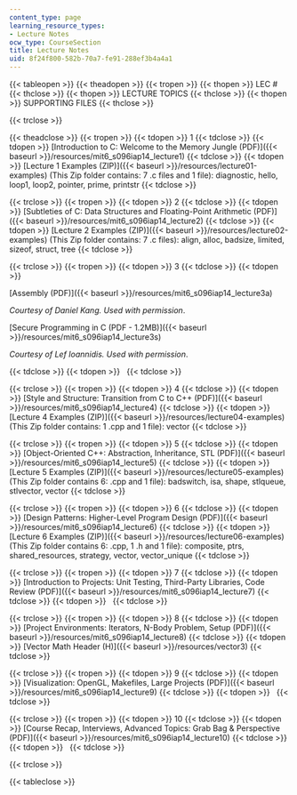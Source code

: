 ```yaml
---
content_type: page
learning_resource_types:
- Lecture Notes
ocw_type: CourseSection
title: Lecture Notes
uid: 8f24f800-582b-70a7-fe91-288ef3b4a4a1
---
```


{{< tableopen >}}
{{< theadopen >}}
{{< tropen >}}
{{< thopen >}}
LEC #
{{< thclose >}}
{{< thopen >}}
LECTURE TOPICS
{{< thclose >}}
{{< thopen >}}
SUPPORTING FILES
{{< thclose >}}

{{< trclose >}}

{{< theadclose >}}
{{< tropen >}}
{{< tdopen >}}
1
{{< tdclose >}}
{{< tdopen >}}
[Introduction to C: Welcome to the Memory Jungle (PDF)]({{< baseurl >}}/resources/mit6_s096iap14_lecture1)
{{< tdclose >}}
{{< tdopen >}}
[Lecture 1 Examples (ZIP)]({{< baseurl >}}/resources/lecture01-examples) (This Zip folder contains: 7 .c files and 1 file): diagnostic, hello, loop1, loop2, pointer, prime, printstr
{{< tdclose >}}

{{< trclose >}}
{{< tropen >}}
{{< tdopen >}}
2
{{< tdclose >}}
{{< tdopen >}}
[Subtleties of C: Data Structures and Floating-Point Arithmetic (PDF)]({{< baseurl >}}/resources/mit6_s096iap14_lecture2)
{{< tdclose >}}
{{< tdopen >}}
[Lecture 2 Examples (ZIP)]({{< baseurl >}}/resources/lecture02-examples) (This Zip folder contains: 7 .c files): align, alloc, badsize, limited, sizeof, struct, tree
{{< tdclose >}}

{{< trclose >}}
{{< tropen >}}
{{< tdopen >}}
3
{{< tdclose >}}
{{< tdopen >}}


[Assembly (PDF)]({{< baseurl >}}/resources/mit6_s096iap14_lecture3a)

_Courtesy of Daniel Kang. Used with permission_.

[Secure Programming in C (PDF - 1.2MB)]({{< baseurl >}}/resources/mit6_s096iap14_lecture3s)

_Courtesy of Lef Ioannidis. Used with permission_.


{{< tdclose >}}
{{< tdopen >}}
 
{{< tdclose >}}

{{< trclose >}}
{{< tropen >}}
{{< tdopen >}}
4
{{< tdclose >}}
{{< tdopen >}}
[Style and Structure: Transition from C to C++ (PDF)]({{< baseurl >}}/resources/mit6_s096iap14_lecture4)
{{< tdclose >}}
{{< tdopen >}}
[Lecture 4 Examples (ZIP)]({{< baseurl >}}/resources/lecture04-examples) (This Zip folder contains: 1 .cpp and 1 file): vector
{{< tdclose >}}

{{< trclose >}}
{{< tropen >}}
{{< tdopen >}}
5
{{< tdclose >}}
{{< tdopen >}}
[Object-Oriented C++: Abstraction, Inheritance, STL (PDF)]({{< baseurl >}}/resources/mit6_s096iap14_lecture5)
{{< tdclose >}}
{{< tdopen >}}
[Lecture 5 Examples (ZIP)]({{< baseurl >}}/resources/lecture05-examples) (This Zip folder contains 6: .cpp and 1 file): badswitch, isa, shape, stlqueue, stlvector, vector
{{< tdclose >}}

{{< trclose >}}
{{< tropen >}}
{{< tdopen >}}
6
{{< tdclose >}}
{{< tdopen >}}
[Design Patterns: Higher-Level Program Design (PDF)]({{< baseurl >}}/resources/mit6_s096iap14_lecture6)
{{< tdclose >}}
{{< tdopen >}}
[Lecture 6 Examples (ZIP)]({{< baseurl >}}/resources/lecture06-examples) (This Zip folder contains 6: .cpp, 1 .h and 1 file): composite, ptrs, shared\_resources, strategy, vector, vector\_unique
{{< tdclose >}}

{{< trclose >}}
{{< tropen >}}
{{< tdopen >}}
7
{{< tdclose >}}
{{< tdopen >}}
[Introduction to Projects: Unit Testing, Third-Party Libraries, Code Review (PDF)]({{< baseurl >}}/resources/mit6_s096iap14_lecture7)
{{< tdclose >}}
{{< tdopen >}}
 
{{< tdclose >}}

{{< trclose >}}
{{< tropen >}}
{{< tdopen >}}
8
{{< tdclose >}}
{{< tdopen >}}
[Project Environments: Iterators, N-Body Problem, Setup (PDF)]({{< baseurl >}}/resources/mit6_s096iap14_lecture8)
{{< tdclose >}}
{{< tdopen >}}
[Vector Math Header (H)]({{< baseurl >}}/resources/vector3)
{{< tdclose >}}

{{< trclose >}}
{{< tropen >}}
{{< tdopen >}}
9
{{< tdclose >}}
{{< tdopen >}}
[Visualization: OpenGL, Makefiles, Large Projects (PDF)]({{< baseurl >}}/resources/mit6_s096iap14_lecture9)
{{< tdclose >}}
{{< tdopen >}}
 
{{< tdclose >}}

{{< trclose >}}
{{< tropen >}}
{{< tdopen >}}
10
{{< tdclose >}}
{{< tdopen >}}
[Course Recap, Interviews, Advanced Topics: Grab Bag & Perspective (PDF)]({{< baseurl >}}/resources/mit6_s096iap14_lecture10)
{{< tdclose >}}
{{< tdopen >}}
 
{{< tdclose >}}

{{< trclose >}}

{{< tableclose >}}